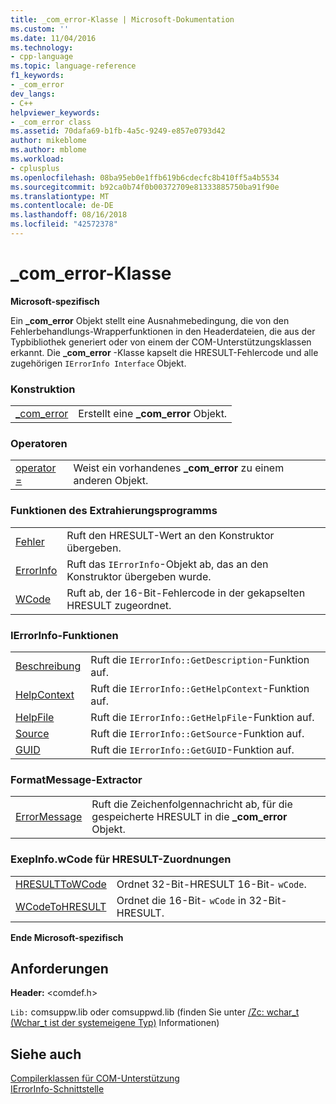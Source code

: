 ```yaml
---
title: _com_error-Klasse | Microsoft-Dokumentation
ms.custom: ''
ms.date: 11/04/2016
ms.technology:
- cpp-language
ms.topic: language-reference
f1_keywords:
- _com_error
dev_langs:
- C++
helpviewer_keywords:
- _com_error class
ms.assetid: 70dafa69-b1fb-4a5c-9249-e857e0793d42
author: mikeblome
ms.author: mblome
ms.workload:
- cplusplus
ms.openlocfilehash: 08ba95eb0e1ffb619b6cdecfc8b410ff5a4b5534
ms.sourcegitcommit: b92ca0b74f0b00372709e81333885750ba91f90e
ms.translationtype: MT
ms.contentlocale: de-DE
ms.lasthandoff: 08/16/2018
ms.locfileid: "42572378"
---
```

# <a name="comerror-class"></a>_com_error-Klasse
**Microsoft-spezifisch**  
  
 Ein **_com_error** Objekt stellt eine Ausnahmebedingung, die von den Fehlerbehandlungs-Wrapperfunktionen in den Headerdateien, die aus der Typbibliothek generiert oder von einem der COM-Unterstützungsklassen erkannt. Die **_com_error** -Klasse kapselt die HRESULT-Fehlercode und alle zugehörigen `IErrorInfo Interface` Objekt.  
  
### <a name="construction"></a>Konstruktion  
  
|||  
|-|-|  
|[_com_error](../cpp/com-error-com-error.md)|Erstellt eine **_com_error** Objekt.|  
  
### <a name="operators"></a>Operatoren  
  
|||  
|-|-|  
|[operator =](../cpp/com-error-operator-equal.md)|Weist ein vorhandenes **_com_error** zu einem anderen Objekt.|  
  
### <a name="extractor-functions"></a>Funktionen des Extrahierungsprogramms  
  
|||  
|-|-|  
|[Fehler](../cpp/com-error-error.md)|Ruft den HRESULT-Wert an den Konstruktor übergeben.|  
|[ErrorInfo](../cpp/com-error-errorinfo.md)|Ruft das `IErrorInfo`-Objekt ab, das an den Konstruktor übergeben wurde.|  
|[WCode](../cpp/com-error-wcode.md)|Ruft ab, der 16-Bit-Fehlercode in der gekapselten HRESULT zugeordnet.|  
  
### <a name="ierrorinfo-functions"></a>IErrorInfo-Funktionen  
  
|||  
|-|-|  
|[Beschreibung](../cpp/com-error-description.md)|Ruft die `IErrorInfo::GetDescription`-Funktion auf.|  
|[HelpContext](../cpp/com-error-helpcontext.md)|Ruft die `IErrorInfo::GetHelpContext`-Funktion auf.|  
|[HelpFile](../cpp/com-error-helpfile.md)|Ruft die `IErrorInfo::GetHelpFile`-Funktion auf.|  
|[Source](../cpp/com-error-source.md)|Ruft die `IErrorInfo::GetSource`-Funktion auf.|  
|[GUID](../cpp/com-error-guid.md)|Ruft die `IErrorInfo::GetGUID`-Funktion auf.|  
  
### <a name="format-message-extractor"></a>FormatMessage-Extractor  
  
|||  
|-|-|  
|[ErrorMessage](../cpp/com-error-errormessage.md)|Ruft die Zeichenfolgennachricht ab, für die gespeicherte HRESULT in die **_com_error** Objekt.|  
  
### <a name="exepinfowcode-to-hresult-mappers"></a>ExepInfo.wCode für HRESULT-Zuordnungen  
  
|||  
|-|-|  
|[HRESULTToWCode](../cpp/com-error-hresulttowcode.md)|Ordnet 32-Bit-HRESULT 16-Bit- `wCode`.|  
|[WCodeToHRESULT](../cpp/com-error-wcodetohresult.md)|Ordnet die 16-Bit- `wCode` in 32-Bit-HRESULT.|  
  
**Ende Microsoft-spezifisch**  
  
## <a name="requirements"></a>Anforderungen  
 **Header:** \<comdef.h>  
  
 `Lib:` comsuppw.lib oder comsuppwd.lib (finden Sie unter [/Zc: wchar_t (Wchar_t ist der systemeigene Typ)](../build/reference/zc-wchar-t-wchar-t-is-native-type.md) Informationen)  
  
## <a name="see-also"></a>Siehe auch  
 [Compilerklassen für COM-Unterstützung](../cpp/compiler-com-support-classes.md)   
 [IErrorInfo-Schnittstelle](/previous-versions/windows/desktop/api/oaidl/nn-oaidl-ierrorinfo)